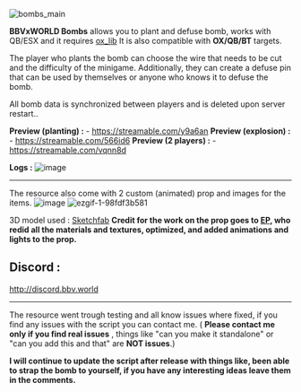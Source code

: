 ![bombs_main](https://github.com/BuddyNotFound/bbv-bombs/assets/74051918/34c617cb-2332-4a30-bd35-9ea2194de930)

**BBVxWORLD Bombs** allows you to plant and defuse bomb, works with QB/ESX and it requires [ox_lib](https://github.com/overextended/ox_lib)
It is also compatible with **OX/QB/BT** targets.

The player who plants the bomb can choose the wire that needs to be cut and the difficulty of the minigame. Additionally, they can create a defuse pin that can be used by themselves or anyone who knows it to defuse the bomb.

All bomb data is synchronized between players and is deleted upon server restart..

**Preview (planting) :** - https://streamable.com/y9a6an
**Preview (explosion) :** - https://streamable.com/566id6
**Preview (2 players) :** - https://streamable.com/vqnn8d

**Logs :** 
![image](https://github.com/BuddyNotFound/bbv-bombs/assets/74051918/0ae9ea9c-031b-497c-b349-58c61e72a5e8)


----

The resource also come with 2 custom (animated) prop and images for the items.
![image](https://github.com/BuddyNotFound/bbv-bombs/assets/74051918/9d90a272-5808-490a-a1e0-30f58e20d29d)
![ezgif-1-98fdf3b581](https://github.com/BuddyNotFound/bbv-bombs/assets/74051918/ce223cd6-44ba-4715-a8f2-667df2cc4924)


3D model used : [Sketchfab](https://sketchfab.com/3d-models/c4-explosive-617d754683114b6a8244ececbd03365e)
**Credit for the work on the prop goes to [EP](https://github.com/EpKouhia), who redid all the materials and textures, optimized, and added animations and lights to the prop.**

## Discord :

http://discord.bbv.world

----
The resource went trough testing and all know issues where fixed, if you find any issues with the script you can contact me.  ( **Please contact me only if you find real issues** , things like "can you make it standalone" or "can you add this and that" are **NOT issues**.)

**I will continue to update the script after release with things like, been able to strap the bomb to yourself, if you have any interesting ideas leave them in the comments.**

